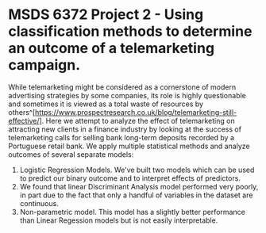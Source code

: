 # MSDS 6372 Project 2 - Using classification methods to determine an outcome of a telemarketing campaign. 

While telemarketing might be considered as a cornerstone of modern advertising strategies by some companies, its role is highly questionable and sometimes it is viewed as a total waste of resources by others^[https://www.prospectresearch.co.uk/blog/telemarketing-still-effective/]. Here we attempt to analyze the effect of telemarketing on attracting new clients in a finance industry by looking at the success of telemarketing calls for selling bank long-term deposits recorded by a Portuguese retail bank. We apply multiple statistical methods and analyze outcomes of several separate models:

1. Logistic Regression Models. We've built two models which can be used to predict our binary outcome and to interpret effects of predictors.
1. We found that linear Discriminant Analysis model performed very poorly, in part due to the fact that only a handful of variables in the dataset are continuous.
1. Non-parametric model. This model has a slightly better performance than Linear Regession models but is not easily interpretable. 
